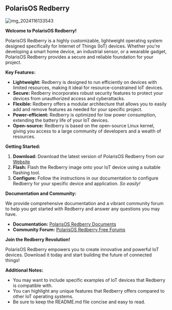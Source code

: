 ## PolarisOS Redberry
![img_2024116133543](https://github.com/VaysiDevelopmentCenter/HorizonGreenHeart/assets/151166631/c9f90aab-030a-465d-89d0-9effa3e2538e)


**Welcome to PolarisOS Redberry!**

PolarisOS Redberry is a highly customizable, lightweight operating system designed specifically for Internet of Things (IoT) devices. Whether you're developing a smart home device, an industrial sensor, or a wearable gadget, PolarisOS Redberry provides a secure and reliable foundation for your project.

**Key Features:**

* **Lightweight:** Redberry is designed to run efficiently on devices with limited resources, making it ideal for resource-constrained IoT devices.
* **Secure:** Redberry incorporates robust security features to protect your devices from unauthorized access and cyberattacks.
* **Flexible:** Redberry offers a modular architecture that allows you to easily add and remove features as needed for your specific project.
* **Power-efficient:** Redberry is optimized for low power consumption, extending the battery life of your IoT devices.
* **Open-source:** Redberry is based on the open-source Linux kernel, giving you access to a large community of developers and a wealth of resources.

**Getting Started:**

1. **Download:** Download the latest version of PolarisOS Redberry from our [Website](vdc.oware.com/Polaris/PolarisOSRedberry/Download)
2. **Flash:** Flash the Redberry image onto your IoT device using a suitable flashing tool.
3. **Configure:** Follow the instructions in our documentation to configure Redberry for your specific device and application.‌
   _So easily!_

**Documentation and Community:**

We provide comprehensive documentation and a vibrant community forum to help you get started with Redberry and answer any questions you may have.

* **Documentation:** [PolarisOS Redberry Documents](vdc.oware.com/Polaris/PolarisOSRedberry/Doc)
* **Community Forum:** [PolarisOS Redberry Free Forums](vdc.oware.com/Polaris/PolarisOSRedberry/Forum)

**Join the Redberry Revolution!**

PolarisOS Redberry empowers you to create innovative and powerful IoT devices. Download it today and start building the future of connected things!

**Additional Notes:**

* You may want to include specific examples of IoT devices that Redberry is compatible with.
* You can highlight any unique features that Redberry offers compared to other IoT operating systems.
* Be sure to keep the README.md file concise and easy to read.
